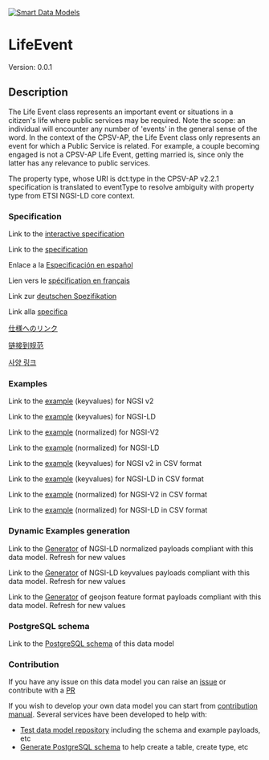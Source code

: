 [![Smart Data Models](https://smartdatamodels.org/wp-content/uploads/2022/01/SmartDataModels_logo.png "Logo")](https://smartdatamodels.org)
# LifeEvent
Version: 0.0.1

## Description 

The Life Event class represents an important event or situations in a citizen's life where public services may be required. Note the scope: an individual will encounter any number of 'events' in the general sense of the word. In the context of the CPSV-AP, the Life Event class only represents an event for which a Public Service is related. For example, a couple becoming engaged is not a CPSV-AP Life Event, getting married is, since only the latter has any relevance to public services.

The property type, whose URI is dct:type in the CPSV-AP v2.2.1 specification is translated to eventType to resolve ambiguity with property type from ETSI NGSI-LD core context.
### Specification

Link to the [interactive specification](https://swagger.lab.fiware.org/?url=https://smart-data-models.github.io/dataModel.CPSV-AP/LifeEvent/swagger.yaml)

Link to the [specification](https://github.com/smart-data-models/dataModel.CPSV-AP/blob/master/LifeEvent/doc/spec.md)

Enlace a la [Especificación en español](https://github.com/smart-data-models/dataModel.CPSV-AP/blob/master/LifeEvent/doc/spec_ES.md)

Lien vers le [spécification en français](https://github.com/smart-data-models/dataModel.CPSV-AP/blob/master/LifeEvent/doc/spec_FR.md)

Link zur [deutschen Spezifikation](https://github.com/smart-data-models/dataModel.CPSV-AP/blob/master/LifeEvent/doc/spec_DE.md)

Link alla [specifica](https://github.com/smart-data-models/dataModel.CPSV-AP/blob/master/LifeEvent/doc/spec_IT.md)

[仕様へのリンク](https://github.com/smart-data-models/dataModel.CPSV-AP/blob/master/LifeEvent/doc/spec_JA.md)

[链接到规范](https://github.com/smart-data-models/dataModel.CPSV-AP/blob/master/LifeEvent/doc/spec_ZH.md)

[사양 링크](https://github.com/smart-data-models/dataModel.CPSV-AP/blob/master/LifeEvent/doc/spec_KO.md)
### Examples

Link to the [example](https://smart-data-models.github.io/dataModel.CPSV-AP/LifeEvent/examples/example.json) (keyvalues) for NGSI v2

Link to the [example](https://smart-data-models.github.io/dataModel.CPSV-AP/LifeEvent/examples/example.jsonld) (keyvalues) for NGSI-LD

Link to the [example](https://smart-data-models.github.io/dataModel.CPSV-AP/LifeEvent/examples/example-normalized.json) (normalized) for NGSI-V2

Link to the [example](https://smart-data-models.github.io/dataModel.CPSV-AP/LifeEvent/examples/example-normalized.jsonld) (normalized) for NGSI-LD

Link to the [example](https://github.com/smart-data-models/dataModel.CPSV-AP/blob/master/LifeEvent/examples/example.json.csv) (keyvalues) for NGSI v2 in CSV format

Link to the [example](https://github.com/smart-data-models/dataModel.CPSV-AP/blob/master/LifeEvent/examples/example.jsonld.csv) (keyvalues) for NGSI-LD in CSV format

Link to the [example](https://github.com/smart-data-models/dataModel.CPSV-AP/blob/master/LifeEvent/examples/example-normalized.json.csv) (normalized) for NGSI-V2 in CSV format

Link to the [example](https://github.com/smart-data-models/dataModel.CPSV-AP/blob/master/LifeEvent/examples/example-normalized.jsonld.csv) (normalized) for NGSI-LD in CSV format
### Dynamic Examples generation

Link to the [Generator](https://smartdatamodels.org/extra/ngsi-ld_generator.php?schemaUrl=https://raw.githubusercontent.com/smart-data-models/dataModel.CPSV-AP/master/LifeEvent/schema.json&email=info@smartdatamodels.org) of NGSI-LD normalized payloads compliant with this data model. Refresh for new values

Link to the [Generator](https://smartdatamodels.org/extra/ngsi-ld_generator_keyvalues.php?schemaUrl=https://raw.githubusercontent.com/smart-data-models/dataModel.CPSV-AP/master/LifeEvent/schema.json&email=info@smartdatamodels.org) of NGSI-LD keyvalues payloads compliant with this data model. Refresh for new values

Link to the [Generator](https://smartdatamodels.org/extra/geojson_features_generator.php?schemaUrl=https://raw.githubusercontent.com/smart-data-models/dataModel.CPSV-AP/master/LifeEvent/schema.json&email=info@smartdatamodels.org) of geojson feature format payloads compliant with this data model. Refresh for new values
### PostgreSQL schema

Link to the [PostgreSQL schema](https://github.com/smart-data-models/dataModel.CPSV-AP/blob/master/LifeEvent/schema.sql) of this data model
### Contribution

 If you have any issue on this data model you can raise an [issue](https://github.com/smart-data-models/dataModel.CPSV-AP/issues)  or contribute with a [PR](https://github.com/smart-data-models/dataModel.CPSV-AP/pulls)

 If you wish to develop your own data model you can start from [contribution manual](https://bit.ly/contribution_manual). Several services have been developed to help with: 
 - [Test data model repository](https://smartdatamodels.org/index.php/data-models-contribution-api/) including the schema and example payloads, etc
 - [Generate PostgreSQL schema](https://smartdatamodels.org/index.php/sql-service/) to help create a table, create type, etc